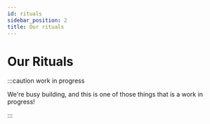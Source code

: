 ```yaml
---
id: rituals
sidebar_position: 2
title: Our rituals
---
```


# Our Rituals

:::caution work in progress

We're busy building, and this is one of those things that is a work in progress!

:::